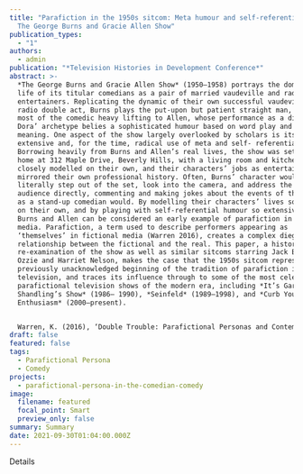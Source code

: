 ```yaml
---
title: "Parafiction in the 1950s sitcom: Meta humour and self-referentiality in
  The George Burns and Gracie Allen Show"
publication_types:
  - "1"
authors:
  - admin
publication: "*Television Histories in Development Conference*"
abstract: >-
  *The George Burns and Gracie Allen Show* (1950–1958) portrays the domestic
  life of its titular comedians as a pair of married vaudeville and radio
  entertainers. Replicating the dynamic of their own successful vaudeville and
  radio double act, Burns plays the put-upon but patient straight man, leaving
  most of the comedic heavy lifting to Allen, whose performance as a ditzy ‘dumb
  Dora’ archetype belies a sophisticated humour based on word play and multiple
  meaning. One aspect of the show largely overlooked by scholars is its
  extensive and, for the time, radical use of meta and self- referential humour.
  Borrowing heavily from Burns and Allen’s real lives, the show was set in their
  home at 312 Maple Drive, Beverly Hills, with a living room and kitchen set
  closely modelled on their own, and their characters’ jobs as entertainers
  mirrored their own professional history. Often, Burns’ character would
  literally step out of the set, look into the camera, and address the home
  audience directly, commenting and making jokes about the events of the episode
  as a stand-up comedian would. By modelling their characters’ lives so closely
  on their own, and by playing with self-referential humour so extensively,
  Burns and Allen can be considered an early example of parafiction in screen
  media. Parafiction, a term used to describe performers appearing as
  ‘themselves’ in fictional media (Warren 2016), creates a complex diegetic
  relationship between the fictional and the real. This paper, a historical
  re-examination of the show as well as similar sitcoms starring Jack Benny and
  Ozzie and Harriet Nelson, makes the case that the 1950s sitcom represents the
  previously unacknowledged beginning of the tradition of parafiction in
  television, and traces its influence through to some of the most celebrated
  parafictional television shows of the modern era, including *It’s Garry
  Shandling’s Show* (1986– 1990), *Seinfeld* (1989–1998), and *Curb Your
  Enthusiasm* (2000–present).


  Warren, K. (2016), ‘Double Trouble: Parafictional Personas and Contemporary Art’, Persona Studies, 2(1), pp. 55–69.
draft: false
featured: false
tags:
  - Parafictional Persona
  - Comedy
projects:
  - parafictional-persona-in-the-comedian-comedy
image:
  filename: featured
  focal_point: Smart
  preview_only: false
summary: Summary
date: 2021-09-30T01:04:00.000Z
---
```

Details